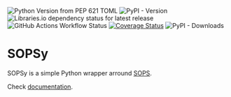 ![Python Version from PEP 621 TOML](https://img.shields.io/python/required-version-toml?tomlFilePath=https%3A%2F%2Fgithub.com%2Fnikaro%2Fsopsy%2Fraw%2Fmain%2Fpyproject.toml)
![PyPI - Version](https://img.shields.io/pypi/v/sopsy)
![Libraries.io dependency status for latest release](https://img.shields.io/librariesio/release/pypi/sopsy)
![GitHub Actions Workflow Status](https://img.shields.io/github/actions/workflow/status/nikaro/sopsy/ci.yml)
[![Coverage Status](https://coveralls.io/repos/github/nikaro/sopsy/badge.svg)](https://coveralls.io/github/nikaro/sopsy)
![PyPI - Downloads](https://img.shields.io/pypi/dm/sopsy)

# SOPSy

SOPSy is a simple Python wrapper arround [SOPS](https://github.com/getsops/sops).

Check [documentation](http://sopsy.nikaro.net/).

